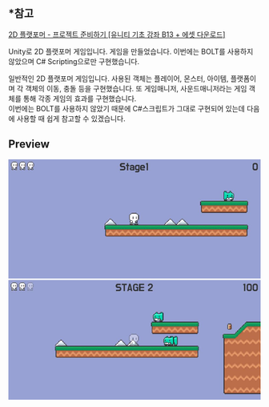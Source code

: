 ## *참고
<a href='https://www.youtube.com/watch?v=v_Y5FH_tCpc&list=PLO-mt5Iu5TeZGR_y6mHmTWyo0RyGgO0N_'>2D 플랫포머 - 프로젝트 준비하기 [유니티 기초 강좌 B13 + 에셋 다운로드]</a>

Unity로 2D 플랫포머 게임입니다. 게임을 만들었습니다. 이번에는 BOLT를 사용하지 않았으며 C# Scripting으로만 구현했습니다.  

일반적인 2D 플랫포머 게임입니다.
사용된 객체는 플레이어, 몬스터, 아이템, 플랫폼이며 각 객체의 이동, 충돌 등을 구현했습니다. 또 게임매니저, 사운드매니저라는 게임 객체를 통해 각종 게임의 효과를 구현했습니다.  
이번에는 BOLT를 사용하지 않았기 때문에 C#스크립트가 그대로 구현되어 있는데 다음에 사용할 때 쉽게 참고할 수 있겠습니다.

## Preview
![normal](./images/test.JPG)
![collide](./images/collide.JPG)